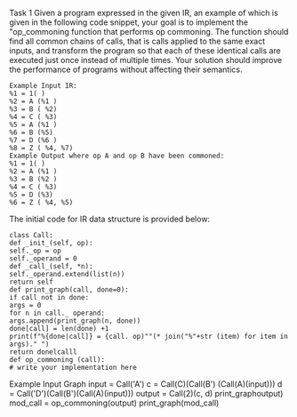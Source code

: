 Task 1
Given a program expressed in the given IR, an example of which is given in the following code snippet, your goal is to implement the "op_commoning function that performs op commoning. The function should find all common chains of calls, that is calls applied to the same exact inputs, and transform the program so that each of these identical calls are executed just once instead of multiple times. Your solution should improve the performance of programs without affecting their semantics.

```
Example Input IR:
%1 = 1( )
%2 = A (%1 )
%3 = B ( %2)
%4 = C ( %3)
%5 = A (%1 )
%6 = B (%5)
%7 = D (%6 )
%8 = Z ( %4, %7)
Example Output where op A and op B have been commoned:
%1 = 1( )
%2 = A (%1 )
%3 = B (%2 )
%4 = C ( %3)
%5 = D (%3)
%6 = Z ( %4, %5)
```

The initial code for IR data structure is provided below: 

```
class Call:
def _init_(self, op):
self._op = op
self._operand = 0
def _call_(self, *n):
self._operand.extend(list(n))
return self
def print_graph(call, done=0):
if call not in done:
args = 0
for n in call._ operand:
args.append(print_graph(n, done))
done[call] = len(done) +1
print(f"%{done|call]} = {call. op)""(* join("%"+str (item) for item in args)." ")
return donelcalll
def op_commoning (call):
# write your implementation here 
```

Example Input Graph
input = Call('A')
c = Call(C)(Call(B') (Call(A)(input)))
d = Call('D')(Call(B')(Call(A)(input)))
output = Call(2)(c, d)
print_graphoutput)
mod_call = op_commoning(output)
print_graph(mod_call)